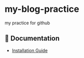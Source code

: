 # my-blog-practice
my practice for github


## 📄 Documentation

- [Installation Guide](../../wiki/Installation)

